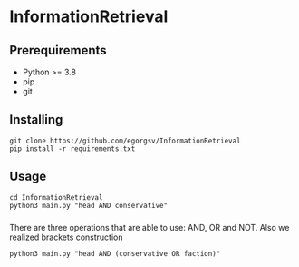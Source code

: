 # InformationRetrieval

## Prerequirements
* Python >= 3.8
* pip
* git

## Installing
```shell
git clone https://github.com/egorgsv/InformationRetrieval
pip install -r requirements.txt
```

## Usage
```shell
cd InformationRetrieval
python3 main.py "head AND conservative"
```
###
There are three operations that are able to use: AND, OR and NOT.
Also we realized brackets construction
```shell
python3 main.py "head AND (conservative OR faction)"
```
